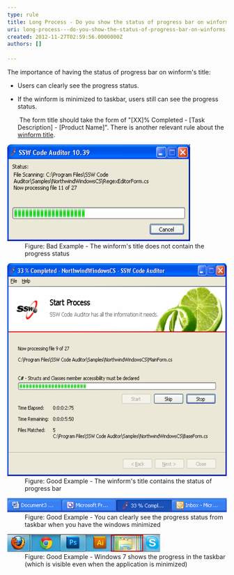 ```yaml
---
type: rule
title: Long Process - Do you show the status of progress bar on winform's title?
uri: long-process---do-you-show-the-status-of-progress-bar-on-winforms-title
created: 2012-11-27T02:59:56.0000000Z
authors: []

---
```


 
The importance of having the status of progress bar on winform's title:

- Users can clearly see the progress status.
- If the winform is minimized to taskbar, users still can see the progress status.

   ​
The form title should take the form of "[XX]% Completed - [Task Description] - [Product Name]".
There is another relevant rule about the [winform title](http://www.ssw.com.au/ssw/Standards/Rules/RulestoBetterInterfaces-Windows-Applications.aspx#TitleBarCaption).
<dl class="badImage"><dt><img width="420" height="222" src="../../assets/BadProgressForm.gif" alt="Winform's title without progress status"></dt>
<dd>Figure: Bad Example - The winform's title does not contain the progress status</dd></dl><dl class="goodImage"><dt><img width="580" height="489" src="../../assets/GoodProgressForm.gif" alt="Winform's title with progress status"></dt>
<dd>Figure: Good Example - The winform's title contains the status of progress bar</dd></dl><dl class="goodImage"><dt><img src="../../assets/GoodProgressFormTaskbar.gif" alt="Winform's title with progress status (Taskbar)" style="width:550px;"></dt>
<dd>Figure: Good Example - You can clearly see the progress status from taskbar when you have the windows minimized</dd></dl><dl class="goodImage"><dt><img src="../../assets/TaskBarProgress.png" alt="Winform's title with progress status (Taskbar)"></dt>
<dd>Figure: Good Example - Windows 7 shows the progress in the taskbar (which is visible even when the application is minimized)</dd></dl>
